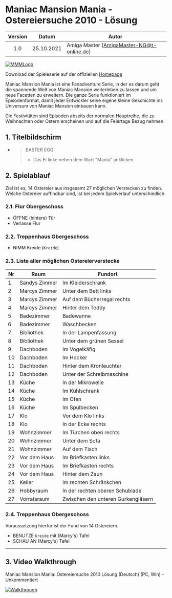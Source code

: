 # Maniac Mansion Mania - Ostereiersuche 2010 - Lösung

| Version | Datum      | Autor                                     |
|:-------:|------------|-------------------------------------------|
|   1.0   | 25.10.2021 | Amiga Master (AmigaMaster-NG@t-online.de) |

[![MMMLogo](https://www.maniac-mansion-mania.com/banner/banner.png)](https://www.maniac-mansion-mania.com)

Download der Spieleserie auf der offiziellen [Homepage](https://www.maniac-mansion-mania.com)

Maniac Mansion Mania ist eine Fanadventure Serie, in der es darum geht die spannende Welt von Maniac Mansion weiterleben zu lassen und um neue Facetten zu erweitern. Die ganze Serie funktioniert im Episodenformat, damit jeder Entwickler seine eigene kleine Geschichte ins Universum von Maniac Mansion einbauen kann.

Die Festivitäten sind Episoden abseits der normalen Hauptreihe, die zu Weihnachten oder Ostern erscheinen und auf die Feiertage Bezug nehmen.

## 1. Titelbildschirm

- >EASTER EGG:
  >- Das Ei linke neben dem Wort "Mania" anklicken

## 2. Spielablauf

Ziel ist es, 14 Ostereier aus insgesamt 27 möglichen Verstecken zu finden. Welche Ostereier auffindbar sind, ist bei jedem Spielverlauf unterschiedlich.

### 2.1. Flur Obergeschoss

- ÖFFNE (hintere) Tür
- Verlasse Flur

### 2.2. Treppenhaus Obergeschoss

- NIMM Kreide (`Kreide`)

### 2.3. Liste aller möglichen Ostereierverstecke

| Nr | Raum          | Fundort                            |
|----|---------------|------------------------------------|
|  1 | Sandys Zimmer | Im Kleiderschrank                  |
|  2 | Marcys Zimmer | Unter dem Bett links               |
|  3 | Marcys Zimmer | Auf dem Bücherregal rechts         |
|  4 | Marcys Zimmer | Hinter dem Teddy                   |
|  5 | Badezimmer    | Badewanne                          |
|  6 | Badezimmer    | Waschbecken                        |
|  7 | Bibliothek    | In der Lampenfassung               |
|  8 | Bibliothek    | Unter dem grünen Sessel            |
|  9 | Dachboden     | Im Vogelkäfig                      |
| 10 | Dachboden     | Im Hocker                          |
| 11 | Dachboden     | Hinter dem Kronleuchter            |
| 12 | Dachboden     | Unter der Schreibmaschine          |
| 13 | Küche         | In der Mikrowelle                  |
| 14 | Küche         | Im Kühlschrank                     |
| 15 | Küche         | Im Ofen                            |
| 16 | Küche         | Im Spülbecken                      |
| 17 | Klo           | Vor dem Klo links                  |
| 18 | Klo           | In der Ecke rechts                 |
| 19 | Wohnzimmer    | Im Türchen oben rechts             |
| 20 | Wohnzimmer    | Unter dem Sofa                     |
| 21 | Wohnzimmer    | Auf dem Tisch                      |
| 22 | Vor dem Haus  | Im Briefkasten links               |
| 23 | Vor dem Haus  | Im Briefkasten rechts              |
| 24 | Vor dem Haus  | Hinter dem Zaun                    |
| 25 | Keller        | Im rechten Schränkchen             |
| 26 | Hobbyraum     | In der rechten oberen Schublade    |
| 27 | Vorratsraum   | Zwischen den unteren Gurkengläsern |

### 2.4. Treppenhaus Obergeschoss

Voraussetzung hierfür ist der Fund von 14 Ostereiern.

- BENUTZE `Kreide` mit (Marcy's) Tafel
- SCHAU AN (Marcy's) Tafel

--------------------------------------------------------------------------------

## 3. Video Walkthrough

Maniac Mansion Mania: Ostereiersuche 2010 Lösung (Deutsch) (PC, Win) - Unkommentiert

[![Walkthrough](https://img.youtube.com/vi/Jf_p4jULnno/0.jpg)](https://www.youtube.com/watch?v=Jf_p4jULnno)
